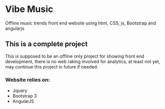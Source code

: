 # Vibe Music
Offline music trends front end website using html, CSS, js, Bootstrap and angularjs

## This is a complete project
This is supposed to be an offline only project for showing front end development,
there is no web raking involved for analytics, at least not yet, may continue
this project in future if needed.

### Website relies on:
* Jquery
* Bootstrap 3
* AngularJS

